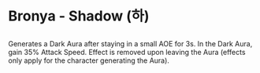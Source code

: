 # Bronya - Shadow (하)

##

Generates a Dark Aura after staying in a small AOE for 3s. In the Dark Aura, gain 35% Attack Speed. Effect is removed upon leaving the Aura (effects only apply for the character generating the Aura).
